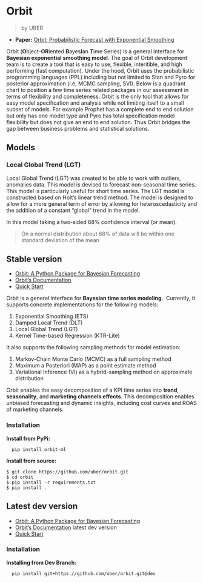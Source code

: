 # Orbit
> by UBER

- **Paper:** [Orbit: Probabilistic Forecast with Exponential Smoothing](https://arxiv.org/abs/2004.08492)

Orbit (**O**bject-**OR**iented **B**ayes**I**an **T**ime Series) is a general interface for **Bayesian exponential smoothing model**. The goal of Orbit development team is to create a tool that is easy to use, flexible, interitible, and high performing (fast computation). Under the hood, Orbit uses the probabilistic programming languages (PPL) including but not limited to Stan and Pyro for posterior approximation (i.e, MCMC sampling, SVI). Below is a quadrant chart to position a few time series related packages in our assessment in terms of flexibility and completeness. Orbit is the only tool that allows for easy model specification and analysis while not limiting itself to a small subset of models. For example Prophet has a complete end to end solution but only has one model type and Pyro has total specification model flexibility but does not give an end to end solution. Thus Orbit bridges the gap between business problems and statistical solutions.

## Models

### Local Global Trend (LGT)

Local Global Trend (LGT) was created to be able to work with outliers, anomalies data. This model is devised to forecast non-seasonal time series. This model is particularly useful for short time series. The LGT model is constructed based on Holt’s linear trend method. The model is designed to allow for a more general term of error by allowing for heteroscedasticity and the addition of a constant “global” trend in the model.

In this model taking a two-sided 68% confidence interval (or mean).

> On a normal distribution about 68% of data will be within one standard deviation of the mean


## Stable version

- [Orbit: A Python Package for Bayesian Forecasting](https://github.com/uber/orbit/tree/master)
- [Orbit’s Documentation](https://orbit-ml.readthedocs.io/en/stable/)
- [Quick Start](https://orbit-ml.readthedocs.io/en/stable/tutorials/quick_start.html#)


Orbit is a general interface for **Bayesian time series modeling**. 
Currently, it supports concrete implementations for the following models:
1. Exponential Smoothing (ETS)
2. Damped Local Trend (DLT)
3. Local Global Trend (LGT)
4. Kernel Time-based Regression (KTR-Lite)

It also supports the following sampling methods for model estimation:
1. Markov-Chain Monte Carlo (MCMC) as a full sampling method
2. Maximum a Posteriori (MAP) as a point estimate method
3. Variational Inference (VI) as a hybrid-sampling method on approximate distribution

Orbit enables the easy decomposition of a KPI time series into **trend**, **seasonality**, and **marketing channels effects**. This decomposition enables unbiased forecasting and dynamic insights, including cost curves and ROAS of marketing channels.

### Installation

**Install from PyPi:**

      pip install orbit-ml

**Install from source:**

```@bash
$ git clone https://github.com/uber/orbit.git
$ cd orbit
$ pip install -r requirements.txt
$ pip install .
```

## Latest dev version

- [Orbit: A Python Package for Bayesian Forecasting](https://github.com/uber/orbit/tree/dev)
- [Orbit’s Documentation](https://orbit-ml.readthedocs.io/en/latest/) latest dev version
- [Quick Start](https://orbit-ml.readthedocs.io/en/latest/tutorials/quick_start.html)

### Installation

**Installing from Dev Branch:**

      pip install git+https://github.com/uber/orbit.git@dev
